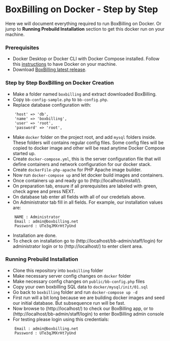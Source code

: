# BoxBilling on Docker - Step by Step

Here we will document everything required to run BoxBilling on Docker. Or jump to **Running Prebuild Installation** section to get this docker run on your machine.

### Prerequisites

- Docker Desktop or Docker CLI with Docker Compose installed. Follow this [instructions](https://www.docker.com/get-started) to have Docker on your machine.
- Download [BoxBilling latest release](https://www.boxbilling.org/).

### Step by Step BoxBilling on Docker Creation
- Make a folder named `boxbilling` and extract downloaded BoxBilling.
- Copy `bb-config-sample.php` to `bb-config.php`.
- Replace database configuration with:
```
    'host' => 'db',
    'name' => 'boxbilling',
    'user' => 'root',
    'password' => 'root',
```
- Make `docker` folder on the project root, and add `mysql` folders inside. These folders will contains regular config files. Some config files will be copied to docker image and other will be read anytime Docker Compose started up.
- Create `docker-compose.yml`, this is the server configuration file that will define containers and network configuration for our docker stack.
- Create `dockerFile-php-apache` for PHP Apache image builder.
- Now run `docker-compose up` and let docker build images and containers.
- Once containers up and ready go to (http://localhost/install/).
- On preparation tab, ensure if all prerequisites are labeled with green, check agree and press NEXT.
- On database tab enter all fields with all of our credetials above.
- On Administrator tab fill in all fields. For example, our installation values are:
```
    NAME : Administrator
    Email : admin@boxbilling.net
    Password : UTe3qJMXrHt7yUnd
```
- Installation are done.
- To check on installation go to (http://localhost/bb-admin/staff/login) for administrator login or to (http://localhost/) to enter client area.

### Running Prebuild Installation

- Clone this repository into `boxbilling` folder
- Make necessary server config changes on `docker` folder
- Make necessary config changes on `public/bb-config.php` files
- Copy your own boxbilling SQL data to `docker/mysql/init/01.sql`
- Go back to `boxbilling` folder and run `docker-compose up -d`
- First run will a bit long because we are building docker images and seed our initial database. But subsequence run will be fast.
- Now browse to (http://localhost/) to check our BoxBilling app, or to (http://localhost/bb-admin/staff/login) to enter BoxBilling admin console
- For testing please login using this credentials:
```
    Email : admin@boxbilling.net
    Password : UTe3qJMXrHt7yUnd
```
